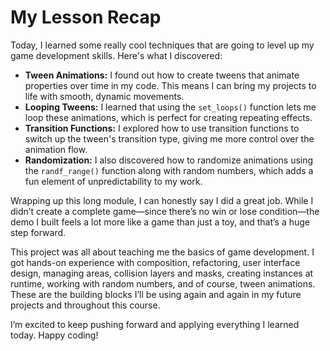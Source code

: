 # My Lesson Recap

Today, I learned some really cool techniques that are going to level up my game development skills. Here's what I discovered:

- **Tween Animations:** I found out how to create tweens that animate properties over time in my code. This means I can bring my projects to life with smooth, dynamic movements.
- **Looping Tweens:** I learned that using the `set_loops()` function lets me loop these animations, which is perfect for creating repeating effects.
- **Transition Functions:** I explored how to use transition functions to switch up the tween's transition type, giving me more control over the animation flow.
- **Randomization:** I also discovered how to randomize animations using the `randf_range()` function along with random numbers, which adds a fun element of unpredictability to my work.

Wrapping up this long module, I can honestly say I did a great job. While I didn’t create a complete game—since there’s no win or lose condition—the demo I built feels a lot more like a game than just a toy, and that’s a huge step forward.

This project was all about teaching me the basics of game development. I got hands-on experience with composition, refactoring, user interface design, managing areas, collision layers and masks, creating instances at runtime, working with random numbers, and of course, tween animations. These are the building blocks I’ll be using again and again in my future projects and throughout this course.

I’m excited to keep pushing forward and applying everything I learned today. Happy coding!
